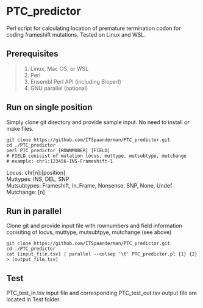 # PTC_predictor

Perl script for calculating location of premature termination codon for coding frameshift mutations. Tested on Linux and WSL.

## Prerequisites
> 1. Linux, Mac OS, or WSL
> 2. Perl
> 3. Ensembl Perl API (including Bioperl)
> 4. GNU parallel (optional)

## Run on single position
Simply clone git directory and provide sample input. No need to install or make files.
````shell
git clone https://github.com/ITSpaanderman/PTC_predictor.git
cd ./PTC_predictor
perl PTC_predictor [ROWNMUBER] [FIELD]
# FIELD conisist of mutation locus, muttype, mutsubtype, mutchange
# example: chr1:123456-INS-Frameshift-1
````
Locus: chr[n]:[position] <br>
Muttypes: INS, DEL, SNP <br>
Mutsubtypes: Frameshift, In_Frame, Nonsense, SNP, None, Undef <br>
Mutchange: [n] <br>

## Run in parallel
Clone git and provide input file with rownumbers and field information conisiting of locus, muttype, mutsubtpye, mutchange (see above)
````shell
git clone https://github.com/ITSpaanderman/PTC_predictor.git
cd ./PTC_predictor
cat [input_file.tsv] | parallel --colsep '\t' PTC_predictor.pl {1} {2} > [output_file.tsv]
````

## Test
PTC_test_in.tsv input file and corresponding PTC_test_out.tsv output file are located in Test folder.